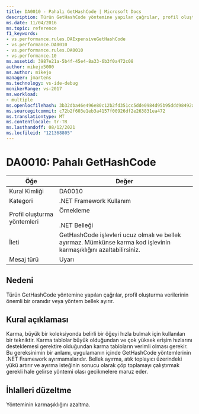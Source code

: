 ```yaml
---
title: DA0010 - Pahalı GetHashCode | Microsoft Docs
description: Türün GetHashCode yöntemine yapılan çağrılar, profil oluşturma verilerinin önemli bir oranıdır veya yöntem bellek ayırır.
ms.date: 11/04/2016
ms.topic: reference
f1_keywords:
- vs.performance.rules.DAExpensiveGetHashCode
- vs.performance.DA0010
- vs.performance.rules.DA0010
- vs.performance.10
ms.assetid: 3987e21a-5b4f-45e4-8a33-6b3f0a472c08
author: mikejo5000
ms.author: mikejo
manager: jmartens
ms.technology: vs-ide-debug
monikerRange: vs-2017
ms.workload:
- multiple
ms.openlocfilehash: 3b32dba46e496e80c12b2fd351cc5dde0984d95b95ddd98492adb51ee9c52f1b
ms.sourcegitcommit: c72b2f603e1eb3a4157f00926df2e263831ea472
ms.translationtype: MT
ms.contentlocale: tr-TR
ms.lasthandoff: 08/12/2021
ms.locfileid: "121368805"
---
```

# <a name="da0010-expensive-gethashcode"></a>DA0010: Pahalı GetHashCode

|Öğe|Değer|
|-|-|
|Kural Kimliği|DA0010|
|Kategori|.NET Framework Kullanım|
|Profil oluşturma yöntemleri|Örnekleme<br /><br /> .NET Belleği|
|İleti|GetHashCode işlevleri ucuz olmalı ve bellek ayırmaz. Mümkünse karma kod işlevinin karmaşıklığını azaltabilirsiniz.|
|Mesaj türü|Uyarı|

## <a name="cause"></a>Nedeni
 Türün GetHashCode yöntemine yapılan çağrılar, profil oluşturma verilerinin önemli bir oranıdır veya yöntem bellek ayırır.

## <a name="rule-description"></a>Kural açıklaması
 Karma, büyük bir koleksiyonda belirli bir öğeyi hızla bulmak için kullanılan bir tekniktir. Karma tablolar büyük olduğundan ve çok yüksek erişim hızlarını desteklemesi gerektire olduğundan karma tabloların verimli olması gerekir. Bu gereksinimin bir anlamı, uygulamanın içinde GetHashCode yöntemlerinin .NET Framework ayırmamalarıdır. Bellek ayırma, atık toplayıcı üzerindeki yükü artırır ve ayırma isteğinin sonucu olarak çöp toplamayı çalıştırmak gerekli hale gelirse yöntemi olası gecikmelere maruz eder.

## <a name="how-to-fix-violations"></a>İhlalleri düzeltme
 Yönteminin karmaşıklığını azaltma.
